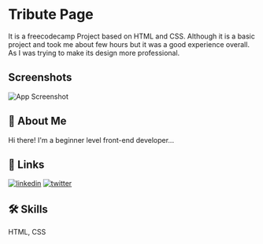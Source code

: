 
# Tribute Page

It is a freecodecamp Project based on HTML and CSS. Although it is a basic project and took me about few hours but it was a good experience overall. As I was trying to make its design more professional.

## Screenshots

![App Screenshot](https://user-images.githubusercontent.com/85924018/221392122-c76a09a6-1454-46a4-9b79-b86b058fe99a.png)


## 🚀 About Me
Hi there! I'm a beginner level front-end developer...


## 🔗 Links
[![linkedin](https://img.shields.io/badge/linkedin-0A66C2?style=for-the-badge&logo=linkedin&logoColor=white)](https://www.linkedin.com/in/muhammad-abrar-khan-bb03451a7/)
[![twitter](https://img.shields.io/badge/twitter-1DA1F2?style=for-the-badge&logo=twitter&logoColor=white)](https://twitter.com/MAbrarKhan110)


## 🛠 Skills
HTML, CSS

